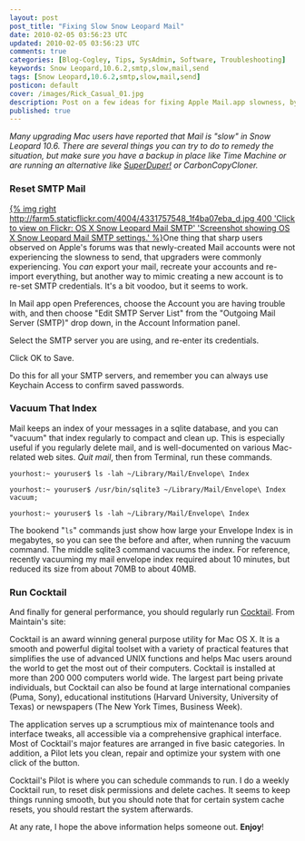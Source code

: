 ```yaml
---           
layout: post
post_title: "Fixing Slow Snow Leopard Mail"
date: 2010-02-05 03:56:23 UTC
updated: 2010-02-05 03:56:23 UTC
comments: true
categories: [Blog-Cogley, Tips, SysAdmin, Software, Troubleshooting]
keywords: Snow Leopard,10.6.2,smtp,slow,mail,send
tags: [Snow Leopard,10.6.2,smtp,slow,mail,send]
posticon: default
cover: /images/Rick_Casual_01.jpg
description: Post on a few ideas for fixing Apple Mail.app slowness, by Rick Cogley. 
published: true
---
```


_Many upgrading Mac users have reported that Mail is "slow" in Snow Leopard 10.6. There are several things you can try to do to remedy the situation, but make sure you have a backup in place like Time Machine or are running an alternative like [SuperDuper!](http://www.shirt-pocket.com/SuperDuper/SuperDuperDescription.html) or CarbonCopyCloner._  

<!--more--> 


### Reset SMTP Mail

[](http://www.flickr.com/photos/81796435@N00/4331757548 "View 'OS X Snow Leopard Mail SMTP' on Flickr.com")

 

[{% img right http://farm5.staticflickr.com/4004/4331757548_1f4ba07eba_d.jpg 400 'Click to view on Flickr: OS X Snow Leopard Mail SMTP' 'Screenshot showing OS X Snow Leopard Mail SMTP settings.' %}](http://www.flickr.com/photos/81796435@N00/4331757548)One thing that sharp users observed on Apple's forums was that newly-created Mail accounts were not experiencing the slowness to send, that upgraders were commonly experiencing. You _can_ export your mail, recreate your accounts and re-import everything, but another way to mimic creating a new account is to re-set SMTP credentials. It's a bit voodoo, but it seems to work. 





In Mail app open Preferences, choose the Account you are having trouble with, and then choose "Edit SMTP Server List" from the "Outgoing Mail Server (SMTP)" drop down, in the Account Information panel. 


Select the SMTP server you are using, and re-enter its credentials.


Click OK to Save.





Do this for all your SMTP servers, and remember you can always use Keychain Access to confirm saved passwords. 


### Vacuum That Index



Mail keeps an index of your messages in a sqlite database, and you can "vacuum" that index regularly to compact and clean up. This is especially useful if you regularly delete mail, and is well-documented on various Mac-related web sites. _Quit mail_, then from Terminal, run these commands. 





`yourhost:~ youruser$ ls -lah ~/Library/Mail/Envelope\ Index` 


`yourhost:~ youruser$ /usr/bin/sqlite3 ~/Library/Mail/Envelope\ Index vacuum;`


`yourhost:~ youruser$ ls -lah ~/Library/Mail/Envelope\ Index` 





The bookend "`ls`" commands just show how large your Envelope Index is in megabytes, so you can see the before and after, when running the vacuum command. The middle sqlite3 command vacuums the index. For reference, recently vacuuming my mail envelope index required about 10 minutes, but reduced its size from about 70MB to about 40MB. 


### Run Cocktail



And finally for general performance, you should regularly run [Cocktail](http://www.maintain.se/cocktail/index.php). From Maintain's site: 


> 


Cocktail is an award winning general purpose utility for Mac OS X. It is a smooth and powerful digital toolset with a variety of practical features that simplifies the use of advanced UNIX functions and helps Mac users around the world to get the most out of their computers. Cocktail is installed at more than 200 000 computers world wide. The largest part being private individuals, but Cocktail can also be found at large international companies (Puma, Sony), educational institutions (Harvard University, University of Texas) or newspapers (The New York Times, Business Week). 


The application serves up a scrumptious mix of maintenance tools and interface tweaks, all accessible via a comprehensive graphical interface. Most of Cocktail's major features are arranged in five basic categories. In addition, a Pilot lets you clean, repair and optimize your system with one click of the button.





Cocktail's Pilot is where you can schedule commands to run. I do a weekly Cocktail run, to reset disk permissions and delete caches. It seems to keep things running smooth, but you should note that for certain system cache resets, you should restart the system afterwards. 


At any rate, I hope the above information helps someone out. **Enjoy**! 

